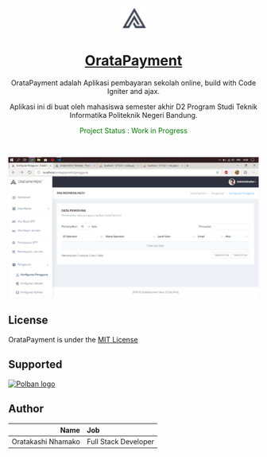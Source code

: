 <p align="center">
  <a href="#">
    <img src="assets/plugins/images/admin-logo-dark.png" alt="OrataPayment logo" width="50" height="50">
		<h1 align="center">OrataPayment</h1>
  </a>
</p>
<p align="center">
  OrataPayment adalah Aplikasi pembayaran sekolah online, build with Code Igniter and ajax. 
</p>
<p align="center">Aplikasi ini di buat oleh mahasiswa semester akhir D2 Program Studi Teknik Informatika Politeknik Negeri Bandung.</p>
<p align="center" style="color:green">
  Project Status : Work in Progress
</p>
<br>

![Orata Payment SS](ss.png)

## License
OrataPayment is under the [MIT License](LICENSE)

## Supported 
<p >
  <a href="https://www.polban.ac.id">
    <img src="https://www.polban.ac.id/wp-content/uploads/2017/11/logo-web-polban.png" alt="Polban logo" width="220" height="75">
  </a>
</p>

## Author
Name           | Job
-------------:|:-------------------------
Oratakashi Nhamako     | Full Stack Developer
